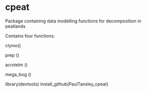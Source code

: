 # cpeat
Package containing data modelling functions for decomposition in peatlands

Contains four functions: 

clymo() 

prep ()

acrotelm () 

mega_bog () 

library(devtools)
install_github(PaulTansley_cpeat)

